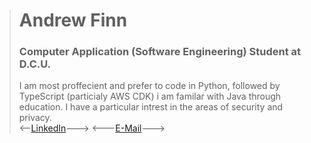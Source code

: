 > # Andrew Finn
> ### Computer Application (Software Engineering) Student at D.C.U.
>
> I am most proffecient and prefer to code in Python, followed by TypeScript (particialy AWS CDK) i am familar with Java through education. I have a particular intrest in the areas of security and privacy.<br>
> <--[LinkedIn](https://go.afinn.me/linkedin)--->  <---[E-Mail](mailto:a@afinn.me?subject=%5BRefer%3AGitHub%5D)--->
